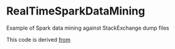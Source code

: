 # RealTimeSparkDataMining
Example of Spark data mining against StackExchange dump files

This code is derived [from](http://stevenskelton.ca/real-time-data-mining-spark/)

